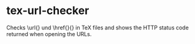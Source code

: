 # tex-url-checker
Checks \url{} und \href{}{} in TeX files and shows the HTTP status code returned when opening the URLs.
